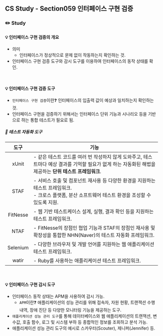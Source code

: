 ## CS Study - Section059 인터페이스 구현 검증
### ✏️ Study
#### 💡 인터페이스 구현 검증의 개요
- 의미
  - 인터페이스가 정상적으로 문제 없이 작동하는지 확인하는 것.
- 인터페이스 구현 검증 도구와 감시 도구를 이용하여 인터페이스의 동작 상태를 확인.
<br>

#### 💡 인터페이스 구현 검증 도구
- `인터페이스 구현 검증`이란❓ 인터페이스의 입출력 값이 예상과 일치하는지 확인하는 것.
- 인터페이스 구현을 검증하기 위해서는 인터페이스 단위 기능과 시나리오 등을 기반으로 하는 통합 테스트가 필요로 됨.
##### 🔖 테스트 자동화 도구
| 도구          | 기능 |
|:------------:|-----|
| xUnit | - 같은 테스트 코드를 여러 번 작성하지 않게 도와주고, 테스트마다 예상 결과를 기억할 필요가 없게 하는 자동화된 해법을 제공하는 **단위 테스트 프레임워크**. |
| STAF | - 서비스 호출 및 컴포넌트 재사용 등 다양한 환경을 지원하는 테스트 프레임워크.<br>- 크로스 플랫폼, 분산 소프트웨어 테스트 환경을 조성할 수 있도록 지원. |
| FitNesse | - 웹 기반 테스트케이스 설계, 실행, 결과 확인 등을 지원하는 테스트 프레임워크. |
| NTAF | - FitNesse의 장점인 협업 기능과 STAF의 장점인 재사용 및 확장성을 통합한 NHN(Naver)의 테스트 자동화 프레임워크. |
| Selenium | - 다양한 브라우저 및 개발 언어를 지원하는 웹 애플리케이션 테스트 프레임워크. |
| watir | - Ruby를 사용하는 애플리케이션 테스트 프레임워크. |
<br>

#### 💡 인터페이스 구현 감시 도구
- 인터페이스 동작 상태는 APM을 사용하여 감시 가능.
  - `APM`이란❓ 애플리케이션의 성능 관리를 위해 접속자, 자원 현황, 트랜잭션 수행 내역, 장애 진단 등 다양한 모니터링 기능을 제공하는 도구.
- `애플리케이션 성능 관리 도구`를 통해 데이터베이스와 웹 애플리케이션의 트랜잭션, 변수값, 호출 함수, 로그 및 시스템 부하 등 종합적인 정보를 조회하고 분석 가능.
- 애플리케이션 성능 관리 도구의 예시로 스카우터(Scouter), 제니퍼(Jennifer) 등.
